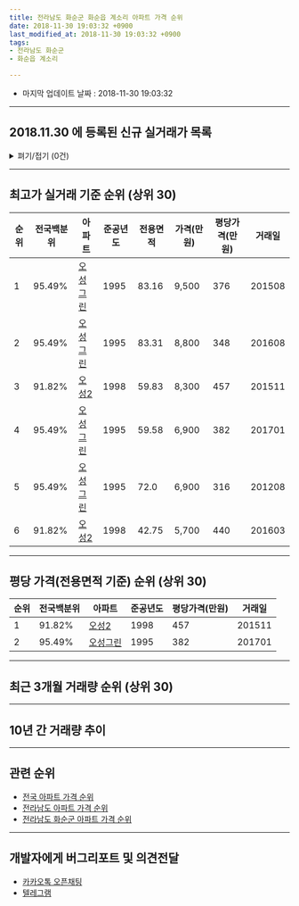 ```yaml
---
title: 전라남도 화순군 화순읍 계소리 아파트 가격 순위
date: 2018-11-30 19:03:32 +0900
last_modified_at: 2018-11-30 19:03:32 +0900
tags:
- 전라남도 화순군
- 화순읍 계소리

---
```


* 마지막 업데이트 날짜 : 2018-11-30 19:03:32

---

## 2018.11.30 에 등록된 신규 실거래가 목록

<details>
<summary>펴기/접기 (0건)</summary>
<div markdown="1">

|아파트|전국백분위|준공년도|전용면적|가격(만원)|평당가격(만원)|거래일|
|---|---|---|---|---|---|---|
|없음|||||||


</div>
</details>

---

## 최고가 실거래 기준 순위 (상위 30)


|순위|전국백분위|아파트|준공년도|전용면적|가격(만원)|평당가격(만원)|거래일|
|---|---|---|---|---|---|---|---|
|1|95.49%|[오성그린](https://search.naver.com/search.naver?query=%EC%A0%84%EB%9D%BC%EB%82%A8%EB%8F%84+%ED%99%94%EC%88%9C%EA%B5%B0+%ED%99%94%EC%88%9C%EC%9D%8D+%EA%B3%84%EC%86%8C%EB%A6%AC+%EC%98%A4%EC%84%B1%EA%B7%B8%EB%A6%B0)|1995|83.16|9,500|376|201508|
|2|95.49%|[오성그린](https://search.naver.com/search.naver?query=%EC%A0%84%EB%9D%BC%EB%82%A8%EB%8F%84+%ED%99%94%EC%88%9C%EA%B5%B0+%ED%99%94%EC%88%9C%EC%9D%8D+%EA%B3%84%EC%86%8C%EB%A6%AC+%EC%98%A4%EC%84%B1%EA%B7%B8%EB%A6%B0)|1995|83.31|8,800|348|201608|
|3|91.82%|[오성2](https://search.naver.com/search.naver?query=%EC%A0%84%EB%9D%BC%EB%82%A8%EB%8F%84+%ED%99%94%EC%88%9C%EA%B5%B0+%ED%99%94%EC%88%9C%EC%9D%8D+%EA%B3%84%EC%86%8C%EB%A6%AC+%EC%98%A4%EC%84%B12)|1998|59.83|8,300|457|201511|
|4|95.49%|[오성그린](https://search.naver.com/search.naver?query=%EC%A0%84%EB%9D%BC%EB%82%A8%EB%8F%84+%ED%99%94%EC%88%9C%EA%B5%B0+%ED%99%94%EC%88%9C%EC%9D%8D+%EA%B3%84%EC%86%8C%EB%A6%AC+%EC%98%A4%EC%84%B1%EA%B7%B8%EB%A6%B0)|1995|59.58|6,900|382|201701|
|5|95.49%|[오성그린](https://search.naver.com/search.naver?query=%EC%A0%84%EB%9D%BC%EB%82%A8%EB%8F%84+%ED%99%94%EC%88%9C%EA%B5%B0+%ED%99%94%EC%88%9C%EC%9D%8D+%EA%B3%84%EC%86%8C%EB%A6%AC+%EC%98%A4%EC%84%B1%EA%B7%B8%EB%A6%B0)|1995|72.0|6,900|316|201208|
|6|91.82%|[오성2](https://search.naver.com/search.naver?query=%EC%A0%84%EB%9D%BC%EB%82%A8%EB%8F%84+%ED%99%94%EC%88%9C%EA%B5%B0+%ED%99%94%EC%88%9C%EC%9D%8D+%EA%B3%84%EC%86%8C%EB%A6%AC+%EC%98%A4%EC%84%B12)|1998|42.75|5,700|440|201603|


---

## 평당 가격(전용면적 기준) 순위 (상위 30)


|순위|전국백분위|아파트|준공년도|평당가격(만원)|거래일|
|---|---|---|---|---|---|
|1|91.82%|[오성2](https://search.naver.com/search.naver?query=%EC%A0%84%EB%9D%BC%EB%82%A8%EB%8F%84+%ED%99%94%EC%88%9C%EA%B5%B0+%ED%99%94%EC%88%9C%EC%9D%8D+%EA%B3%84%EC%86%8C%EB%A6%AC+%EC%98%A4%EC%84%B12)|1998|457|201511|
|2|95.49%|[오성그린](https://search.naver.com/search.naver?query=%EC%A0%84%EB%9D%BC%EB%82%A8%EB%8F%84+%ED%99%94%EC%88%9C%EA%B5%B0+%ED%99%94%EC%88%9C%EC%9D%8D+%EA%B3%84%EC%86%8C%EB%A6%AC+%EC%98%A4%EC%84%B1%EA%B7%B8%EB%A6%B0)|1995|382|201701|


---

## 최근 3개월 거래량 순위 (상위 30)


<div style="width:100%;">
    <canvas id="deal_count_ranking" height="250"></canvas>
</div>


<script>
new Chart(document.getElementById("deal_count_ranking"), {
    type: 'horizontalBar',
    data: {
        labels: ['오성2'],
        datasets: [{
            label: '실거래 수',
            data: [10],
            borderColor: "rgba(255, 0, 128, 1)",
            backgroundColor: "rgba(255, 0, 128, 0.5)",
            fill: false,
        }]
    },
    options: {
        responsive: true,
        title: {
            display: true,
            text: '최근 3개월 거래량 순위'
        },
        tooltips: {
            mode: 'index',
            intersect: false,
            callbacks: {
                title: function(tooltipItems, data) {
                    return "실거래 수:";
                },
                label: function(tooltipItem, data) {
                    return data.labels[tooltipItem.index] + ": " + tooltipItem.xLabel;
                }
            }
        },
        hover: {
            mode: 'nearest',
            intersect: true
        },
        scales: {
            xAxes: [{
                display: true,
                scaleLabel: {
                    display: true,
                    labelString: '실거래 수'
                },
                ticks: {
                    suggestedMin: 0,
                }
            }],
            yAxes: [{
                display: true,
                ticks: {
                    autoSkip: false,
                    callback: function(value, index, values) {
                        if (value.length > 15)
                            return value.substr(0, 13) + "...";
                        else
                            return value;
                    }
                },
                scaleLabel: {
                    display: false,
                }
            }]
        }
    }
});

</script>


---

## 10년 간 거래량 추이


<div style="width:100%;">
    <canvas id="deal_progress" height="250"></canvas>
</div>

<script>
new Chart(document.getElementById("deal_progress"), {
    type: 'line',
    data: {
        labels: ['200811','200812','200901','200902','200903','200904','200905','200906','200907','200908','200909','200910','200911','200912','201001','201002','201003','201004','201005','201006','201007','201008','201009','201010','201011','201012','201101','201102','201103','201104','201105','201106','201107','201108','201109','201110','201111','201112','201201','201202','201203','201204','201205','201206','201207','201208','201209','201210','201211','201212','201301','201302','201303','201304','201305','201306','201307','201308','201309','201310','201311','201312','201401','201402','201403','201404','201405','201406','201407','201408','201409','201410','201411','201412','201501','201502','201503','201504','201505','201506','201507','201508','201509','201510','201511','201512','201601','201602','201603','201604','201605','201606','201607','201608','201609','201610','201611','201612','201701','201702','201703','201704','201705','201706','201707','201708','201709','201710','201711','201712','201801','201802','201803','201804','201805','201806','201807','201808','201809','201810','201811'],
        datasets: [{
            label: '실거래 수',
            pointRadius: 1,
            data: [4, 5, 1, 1, 1, 0, 1, 2, 3, 1, 3, 2, 4, 3, 0, 3, 3, 3, 0, 3, 1, 0, 2, 3, 4, 3, 1, 4, 3, 3, 6, 4, 3, 3, 3, 5, 3, 3, 3, 1, 0, 3, 1, 1, 2, 2, 0, 2, 2, 3, 3, 0, 2, 3, 5, 2, 1, 1, 2, 5, 3, 1, 4, 0, 3, 4, 0, 0, 2, 2, 3, 4, 0, 2, 2, 5, 2, 1, 2, 1, 3, 1, 3, 3, 6, 1, 1, 0, 3, 6, 3, 2, 0, 2, 4, 1, 3, 2, 1, 2, 2, 1, 0, 4, 1, 1, 2, 1, 1, 1, 0, 3, 2, 2, 0, 1, 1, 1, 2, 6, 2],
            borderColor: "rgba(255, 201, 14, 1)",
            backgroundColor: "rgba(255, 201, 14, 0.5)",
            fill: true,
        }]
    },
    options: {
        responsive: true,
        title: {
            display: true,
            text: '10년간 거래량 추이'
        },
        tooltips: {
            mode: 'index',
            intersect: false,
        },
        hover: {
            mode: 'nearest',
            intersect: true
        },
        scales: {
            xAxes: [{
                display: true,
                scaleLabel: {
                    display: true,
                    labelString: '년/월'
                }
            }],
            yAxes: [{
                display: true,
                ticks: {
                    suggestedMin: 0,
                },
                scaleLabel: {
                    display: true,
                    labelString: '실거래 수'
                }
            }]
        }
    }
});

</script>


---

## 관련 순위

- [전국 아파트 가격 순위](https://inasie.github.io/apt-ranking/전국)
- [전라남도 아파트 가격 순위](https://inasie.github.io/apt-ranking/전라남도)
- [전라남도 화순군 아파트 가격 순위](https://inasie.github.io/apt-ranking/전라남도-화순군)


---

## 개발자에게 버그리포트 및 의견전달

- [카카오톡 오픈채팅](https://open.kakao.com/o/gLJUAP4)
- [텔레그램](https://t.me/inasie)

